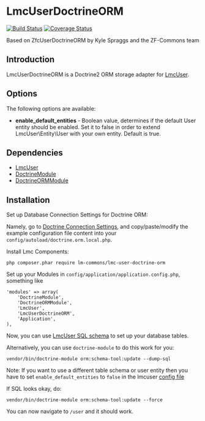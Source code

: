 LmcUserDoctrineORM
==================
[![Build Status](https://travis-ci.com/LM-Commons/LmcUserDoctrineORM.svg?branch=master)](https://travis-ci.com/LM-Commons/LmcUserDoctrineORM    )
[![Coverage Status](https://coveralls.io/repos/github/LM-Commons/LmcUserDoctrineORM/badge.svg?branch=master)](https://coveralls.io/github/LM-Commons/LmcUserDoctrineORM?branch=master)

Based on ZfcUserDoctrineORM by Kyle Spraggs and the ZF-Commons team

Introduction
------------
LmcUserDoctrineORM is a Doctrine2 ORM storage adapter for [LmcUser](https://github.com/LM-Commons/LmcUser).

Options
-------

The following options are available:

- **enable_default_entities** - Boolean value, determines if the default User entity should be enabled. Set it to false in order to extend LmcUser\Entity\User with your own entity. Default is true.

Dependencies
------------

- [LmcUser](https://github.com/LM-Commons/LmcUser)
- [DoctrineModule](https://github.com/doctrine/DoctrineModule)
- [DoctrineORMModule](https://github.com/doctrine/DoctrineORMModule)

Installation
------------
Set up Database Connection Settings for Doctrine ORM:

Namely, go to [Doctrine Connection Settings](https://github.com/doctrine/DoctrineORMModule#connection-settings), and copy/paste/modify the example configuration file content into your `config/autoload/doctrine.orm.local.php`.  

Install Lmc Components:

    php composer.phar require lm-commons/lmc-user-doctrine-orm

Set up your Modules in `config/application/application.config.php`, something like

    'modules' => array(
        'DoctrineModule',
        'DoctrineORMModule',
        'LmcUser',
        'LmcUserDoctrineORM',
        'Application',
    ),

Now, you can use [LmcUser SQL schema](https://github.com/LM-Commons/LmcUser/tree/master/data) to set up your database tables.

Alternatively, you can use `doctrine-module` to do this work for you:

    vendor/bin/doctrine-module orm:schema-tool:update --dump-sql


Note: If you want to use a different table schema or user entity then you have to set `enable_default_entities` to `false` in the lmcuser [config file](https://github.com/LM-Commons/LmcUser/blob/master/config/lmcuser.global.php.dist)


If SQL looks okay, do: 

    vendor/bin/doctrine-module orm:schema-tool:update --force

You can now navigate to `/user` and it should work.
